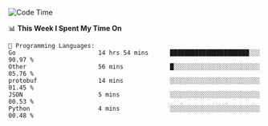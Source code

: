 <!--START_SECTION:waka-->
![Code Time](http://img.shields.io/badge/Code%20Time-351%20hrs%2024%20mins-blue)

📊 **This Week I Spent My Time On** 

```text
💬 Programming Languages: 
Go                       14 hrs 54 mins      ██████████████████████░░░   90.97 % 
Other                    56 mins             █░░░░░░░░░░░░░░░░░░░░░░░░   05.76 % 
protobuf                 14 mins             ░░░░░░░░░░░░░░░░░░░░░░░░░   01.45 % 
JSON                     5 mins              ░░░░░░░░░░░░░░░░░░░░░░░░░   00.53 % 
Python                   4 mins              ░░░░░░░░░░░░░░░░░░░░░░░░░   00.48 % 

```


<!--END_SECTION:waka-->